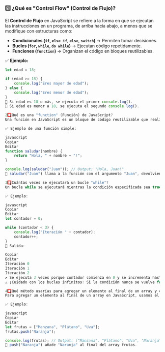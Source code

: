 ### 1️⃣ ¿Qué es "Control Flow" (Control de Flujo)?
El **Control de Flujo** en JavaScript se refiere a la forma en que se ejecutan las instrucciones en un programa, de arriba hacia abajo, a menos que se modifique con estructuras como:

- **Condicionales (`if`, `else if`, `else`, `switch`)** → Permiten tomar decisiones.  
- **Bucles (`for`, `while`, `do while`)** → Ejecutan código repetidamente.  
- **Funciones (`function`)** → Organizan el código en bloques reutilizables.  

✅ **Ejemplo:**
```javascript
let edad = 18;

if (edad >= 18) {
    console.log("Eres mayor de edad");
} else {
    console.log("Eres menor de edad");
}
🔹 Si edad es 18 o más, se ejecuta el primer console.log().
🔹 Si edad es menor a 18, se ejecuta el segundo console.log().

2️⃣ ¿Qué es una "function" (Función) de JavaScript?
Una función en JavaScript es un bloque de código reutilizable que realiza una tarea específica. Se puede definir con la palabra clave function y se ejecuta cuando se la llama.

✅ Ejemplo de una función simple:

javascript
Copiar
Editar
function saludar(nombre) {
    return "Hola, " + nombre + "!";
}

console.log(saludar("Juan")); // Output: "Hola, Juan!"
🔹 saludar("Juan") llama a la función con el argumento "Juan", devolviendo "Hola, Juan!".

3️⃣ ¿Cuántas veces se ejecutará un bucle "while"?
Un bucle while se ejecutará mientras la condición especificada sea true.

✅ Ejemplo:

javascript
Copiar
Editar
let contador = 0;

while (contador < 3) {
    console.log("Iteración " + contador);
    contador++;
}
🔹 Salida:

Copiar
Editar
Iteración 0
Iteración 1
Iteración 2
✔ Se ejecuta 3 veces porque contador comienza en 0 y se incrementa hasta que contador < 3 sea falso.
⚠ ¡Cuidado con los bucles infinitos! Si la condición nunca se vuelve false, el bucle seguirá ejecutándose para siempre.

4️⃣ ¿Qué método usarías para agregar un elemento al final de un array y cómo se utiliza?
Para agregar un elemento al final de un array en JavaScript, usamos el método push().

✅ Ejemplo:

javascript
Copiar
Editar
let frutas = ["Manzana", "Plátano", "Uva"];
frutas.push("Naranja"); 

console.log(frutas); // Output: ["Manzana", "Plátano", "Uva", "Naranja"]
🔹 push("Naranja") añade "Naranja" al final del array frutas.

